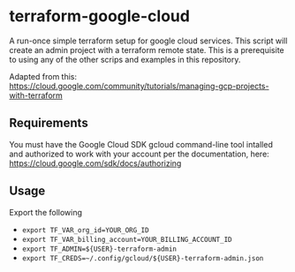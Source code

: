 
# terraform-google-cloud

A run-once simple terraform setup for google cloud services. This script will create an admin project with a terraform remote state. This is a prerequisite to using any of the other scrips and examples in this repository.

Adapted from this: https://cloud.google.com/community/tutorials/managing-gcp-projects-with-terraform


## Requirements

You must have the Google Cloud SDK gcloud command-line tool intalled and authorized to work with your account per the documentation, here: https://cloud.google.com/sdk/docs/authorizing


## Usage

Export the following

* `export TF_VAR_org_id=YOUR_ORG_ID`
* `export TF_VAR_billing_account=YOUR_BILLING_ACCOUNT_ID`
* `export TF_ADMIN=${USER}-terraform-admin`
* `export TF_CREDS=~/.config/gcloud/${USER}-terraform-admin.json`


